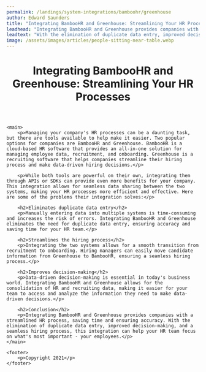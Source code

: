 ```yaml
---
permalink: /landings/system-integrations/bamboohr/greenhouse
author: Edward Saunders
title: "Integrating BambooHR and Greenhouse: Streamlining Your HR Processes"
leadhead: "Integrating BambooHR and Greenhouse provides companies with a streamlined HR process, saving time and ensuring accuracy"
leadtext: "With the elimination of duplicate data entry, improved decision-making, and a seamless hiring process, this integration can help your HR team focus on what's most important - your employees."
image: /assets/images/articles/people-sitting-near-table.webp
---
```

<div class="arttext">	<header>
		<h1>Integrating BambooHR and Greenhouse: Streamlining Your HR Processes</h1>
	</header>

	<main>
		<p>Managing your company's HR processes can be a daunting task, but there are tools available to help make it easier. Two popular options for companies are BambooHR and Greenhouse. BambooHR is a cloud-based HR software that provides an all-in-one solution for managing employee data, recruitment, and onboarding. Greenhouse is a recruiting software that helps companies streamline their hiring process and make data-driven hiring decisions.</p>

		<p>While both tools are powerful on their own, integrating them through APIs or SDKs can provide even more benefits for your company. This integration allows for seamless data sharing between the two systems, making your HR processes more efficient and effective. Here are some of the problems their integration solves:</p>

		<h2>Eliminates duplicate data entry</h2>
		<p>Manually entering data into multiple systems is time-consuming and increases the risk of errors. Integrating BambooHR and Greenhouse eliminates the need for duplicate data entry, ensuring accuracy and saving time for your HR team.</p>

		<h2>Streamlines the hiring process</h2>
		<p>Integrating the two systems allows for a smooth transition from recruitment to onboarding. Hiring managers can easily move candidate information from Greenhouse to BambooHR, ensuring a seamless hiring process.</p>

		<h2>Improves decision-making</h2>
		<p>Data-driven decision-making is essential in today's business world. Integrating BambooHR and Greenhouse allows for the consolidation of HR and recruiting data, making it easier for your team to access and analyze the information they need to make data-driven decisions.</p>

		<h2>Conclusion</h2>
		<p>Integrating BambooHR and Greenhouse provides companies with a streamlined HR process, saving time and ensuring accuracy. With the elimination of duplicate data entry, improved decision-making, and a seamless hiring process, this integration can help your HR team focus on what's most important - your employees.</p>
	</main>

	<footer>
		<p>Copyright 2021</p>
	</footer>
</div>